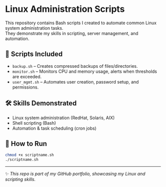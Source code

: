 # Linux Administration Scripts

This repository contains Bash scripts I created to automate common Linux system administration tasks.  
They demonstrate my skills in scripting, server management, and automation.

## 📂 Scripts Included
- `backup.sh` – Creates compressed backups of files/directories.  
- `monitor.sh` – Monitors CPU and memory usage, alerts when thresholds are exceeded.  
- `user_mgmt.sh` – Automates user creation, password setup, and permissions.  

## 🛠 Skills Demonstrated
- Linux system administration (RedHat, Solaris, AIX)  
- Shell scripting (Bash)  
- Automation & task scheduling (cron jobs)  

## 🚀 How to Run
```bash
chmod +x scriptname.sh
./scriptname.sh
```

---
✨ *This repo is part of my GitHub portfolio, showcasing my Linux and scripting skills.*  
